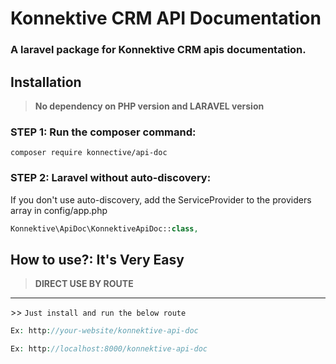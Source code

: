 # Konnektive CRM API Documentation

### A laravel package for Konnektive CRM apis documentation.

## Installation

> **No dependency on PHP version and LARAVEL version**

### STEP 1: Run the composer command:

```shell
composer require konnective/api-doc
```

### STEP 2: Laravel without auto-discovery:

If you don't use auto-discovery, add the ServiceProvider to the providers array in config/app.php

```php
Konnektive\ApiDoc\KonnektiveApiDoc::class,
```

## How to use?: It's Very Easy

> **DIRECT USE BY ROUTE**
---
<dl>
  <dt>>> <code>Just install and run the below route </span></code></dt>
</dl>

```php
Ex: http://your-website/konnektive-api-doc

Ex: http://localhost:8000/konnektive-api-doc
```
